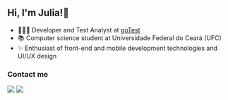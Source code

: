 ## Hi, I'm Julia!👋

- 👨🏻‍💻 Developer and Test Analyst at [goTest](https://gotest.com.br/)
- 📚 Computer science student at Universidade Federal do Ceará (UFC)
- ✨ Enthusiast of front-end and mobile development technologies and UI/UX design
<!--🌱 I’m currently learning more about mobile development and UI/UX design-->

<!--
<div>
  <a href="https://github.com/julialealt">
  <img height="180em" src="https://github-readme-stats.vercel.app/api?username=julialealt&show_icons=true&theme=dracula"/>
  <img height="180em" src="https://github-readme-stats.vercel.app/api/top-langs/?username=julialealt&layout=compact&theme=dracula"/>
</div>

<div style="display: inline_block"><br>
  <img height="30" width="40" src="https://raw.githubusercontent.com/devicons/devicon/master/icons/react/react-original.svg">
  <img height="30" width="40" src="https://raw.githubusercontent.com/devicons/devicon/master/icons/javascript/javascript-plain.svg">
  <img height="30" width="40" src="https://raw.githubusercontent.com/devicons/devicon/master/icons/typescript/typescript-plain.svg">
  <img height="30" width="40" src="https://raw.githubusercontent.com/devicons/devicon/master/icons/html5/html5-original.svg">
  <img height="30" width="40" src="https://raw.githubusercontent.com/devicons/devicon/master/icons/css3/css3-original.svg">
  <img height="30" width="40" src="https://raw.githubusercontent.com/devicons/devicon/master/icons/python/python-original.svg">
  <img height="30" width="40"  src="https://cdn.jsdelivr.net/gh/devicons/devicon/icons/c/c-original.svg">
  <img height="30" width="40" src="https://cdn.jsdelivr.net/gh/devicons/devicon/icons/cplusplus/cplusplus-original.svg">
</div>
-->

### Contact me
<div> 
  <a href = "mailto:julialeal.t@gmail.com"><img src="https://img.shields.io/badge/-Gmail-%23333?style=for-the-badge&logo=gmail&logoColor=white" target="_blank"></a>
  <a href="https://www.linkedin.com/in/julialealt/" target="_blank"><img src="https://img.shields.io/badge/-LinkedIn-%230077B5?style=for-the-badge&logo=linkedin&logoColor=white" target="_blank"></a> 
</div>
</div>

<!--
<div><br>
  <img height="180em" src="https://github-readme-streak-stats.herokuapp.com/?user=julialealt&theme=dracula"/>
</div>
-->
